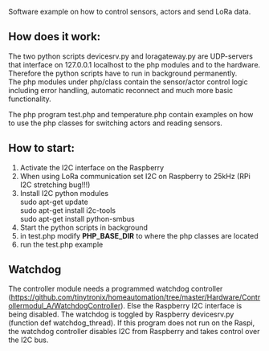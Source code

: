 Software example on how to control sensors, actors and send LoRa data. 

## How does it work:
The two python scripts devicesrv.py and loragateway.py are UDP-servers that interface on 127.0.0.1 localhost to the php modules and to the hardware.
Therefore the python scripts have to run in background permanently.<br>
The php modules under php/class contain the sensor/actor control logic including error handling,
automatic reconnect and much more basic functionality.<br>

The php program test.php and temperature.php contain examples on how to use the php classes for switching actors and reading sensors.

## How to start:
1. Activate the I2C interface on the Raspberry
2. When using LoRa communication set I2C on Raspberry to 25kHz (RPi I2C stretching bug!!!)
3. Install I2C python modules<br>
  sudo apt-get update<br>
  sudo apt-get install i2c-tools<br>
  sudo apt-get install python-smbus<br>
4. Start the python scripts in background 
5. in test.php modify __PHP_BASE_DIR__ to where the php classes are located
6. run the test.php example

## Watchdog
The controller module needs a programmed watchdog controller (https://github.com/tinytronix/homeautomation/tree/master/Hardware/Controllermodul_A/WatchdogController). Else the Raspberry I2C interface is being disabled. The watchdog is toggled by Raspberry devicesrv.py (function def watchdog_thread). If this program does not run on the Raspi, the watchdog controller disables I2C from Raspberry and takes control over the I2C bus.
